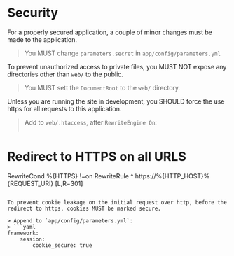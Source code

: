 # Security

For a properly secured application, a couple of minor changes must be made to the application.

> You MUST change `parameters.secret` in `app/config/parameters.yml`

To prevent unauthorized access to private files, you MUST NOT expose any directories other than `web/` to the public.

> You MUST sett the `DocumentRoot` to the `web/` directory.

Unless you are running the site in development, you SHOULD force the use https for all requests to this application.

> Add to `web/.htaccess`, after `RewriteEngine On`:
> ```
# Redirect to HTTPS on all URLS
RewriteCond %{HTTPS} !=on
RewriteRule ^ https://%{HTTP_HOST}%{REQUEST_URI} [L,R=301]
```

To prevent cookie leakage on the initial request over http, before the redirect to https, cookies MUST be marked secure. 

> Append to `app/config/parameters.yml`:
> ```yaml
framework:
    session:
        cookie_secure: true
```
